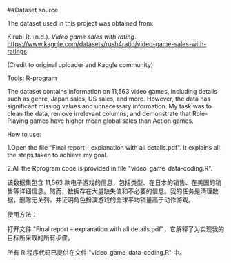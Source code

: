 ##Dataset source

The dataset used in this project was obtained from:

Kirubi R. (n.d.). *Video game sales with rating*.  
https://www.kaggle.com/datasets/rush4ratio/video-game-sales-with-ratings

(Credit to original uploader and Kaggle community)

Tools: R-program

The dataset contains information on 11,563 video games, including details such as genre, Japan sales, US sales, and more. However, the data has significant missing values and unnecessary information. My task was to clean the data, remove irrelevant columns, and demonstrate that Role-Playing games have higher mean global sales than Action games.

How to use:

1.Open the file "Final report – explanation with all details.pdf". It explains all the steps taken to achieve my goal.

2.All the Rprogram code is provided in file "video_game_data-coding.R".

该数据集包含 11,563 款电子游戏的信息，包括类型、在日本的销售、在美国的销售等详细信息。然而，数据存在大量缺失值和不必要的信息。我的任务是清理数据，删除无关列，并证明角色扮演游戏的全球平均销量高于动作游戏。

使用方法：

打开文件 "Final report – explanation with all details.pdf"，它解释了为实现我的目标所采取的所有步骤。

所有 R 程序代码已提供在文件 "video_game_data-coding.R" 中。
